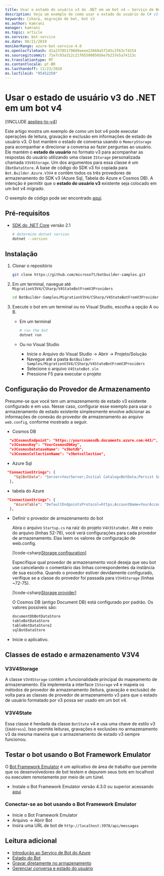 ```yaml
---
title: Usar o estado do usuário v3 do .NET em um bot v4 – Serviço de Bot
description: Veja um exemplo de como usar o estado do usuário do C# v3 em um bot do C# v4.
keywords: Csharp, migração de bot, bot v3
ms.author: kamrani
manager: kamrani
ms.topic: article
ms.service: bot-service
ms.date: 08/21/2019
monikerRange: azure-bot-service-4.0
ms.openlocfilehash: d1a237851790d9aeee22660a5f245c2f63cf4154
ms.sourcegitcommit: 71e7c93a312c21f0559005656e7b237e5a74113c
ms.translationtype: MT
ms.contentlocale: pt-BR
ms.lasthandoff: 11/23/2020
ms.locfileid: "95452250"
---
```

# <a name="using-net-v3-user-state-in-a-v4-bot"></a>Usar o estado de usuário v3 do .NET em um bot v4

[!INCLUDE [applies-to-v4](../../includes/applies-to-v4-current.md)]

Este artigo mostra um exemplo de como um bot v4 pode executar operações de leitura, gravação e exclusão em informações de estado de usuário v3.
O bot mantém o estado de conversa usando o `MemoryStorage` para acompanhar e direcionar a conversa ao fazer perguntas ao usuário.  Ele mantém o **estado do usuário** no formato v3 para acompanhar as respostas do usuário utilizando uma classe `IStorage` personalizada chamada `V3V4Storage`.  Um dos argumentos para essa classe é um `IBotDataStore`. A base de código do SDK v3 foi copiada para `Bot.Builder.Azure.V3V4` e contém todos os três provedores de armazenamento do SDK v3 (Azure Sql, Tabela do Azure e Cosmos DB).  A intenção é permitir que o **estado do usuário v3** existente seja colocado em um bot v4 migrado.

O exemplo de código pode ser encontrado [aqui](https://github.com/microsoft/BotBuilder-Samples/tree/master/MigrationV3V4/CSharp/V4StateBotFromV3Providers).

## <a name="prerequisites"></a>Pré-requisitos

- [SDK do .NET Core](https://dotnet.microsoft.com/download) versão 2.1

    ```bash
    # determine dotnet version
    dotnet --version
    ```

## <a name="setup"></a>Instalação

1. Clonar o repositório

    ```bash
    git clone https://github.com/microsoft/botbuilder-samples.git
    ```

1. Em um terminal, navegue até `MigrationV3V4/CSharp/V4StateBotFromV3Providers`

    ```bash
    cd BotBuilder-Samples/MigrationV3V4/CSharp/V4StateBotFromV3Providers
    ```

1. Execute o bot em um terminal ou no Visual Studio, escolha a opção A ou B.

    - Em um terminal

        ```bash
        # run the bot
        dotnet run
        ```

    - Ou no Visual Studio

        - Inicie o Arquivo do Visual Studio -> Abrir -> Projeto/Solução
        - Navegue até a pasta `BotBuilder-Samples/MigrationV3V4/CSharp/V4StateBotFromV3Providers`
        - Selecione o arquivo `V4StateBot.sln`
        - Pressione F5 para executar o projeto


## <a name="storage-provider-setup"></a>Configuração do Provedor de Armazenamento

Presume-se que você tem um armazenamento de estado v3 existente configurado e em uso. Nesse caso, configurar esse exemplo para usar o armazenamento de estado existente simplesmente envolve adicionar as informações de conexão do provedor de armazenamento ao arquivo `web.config`, conforme mostrado a seguir.

- Cosmos DB

```json
  "v3CosmosEndpoint": "https://yourcosmosdb.documents.azure.com:443/",
  "v3CosmosKey": "YourCosmosDbKey",
  "v3CosmosDatataseName": "v3botdb",
  "v3CosmosCollectionName": "v3botcollection",
```

- Azure Sql

```json
 "ConnectionStrings": {
    "SqlBotData": "Server=YourServer;Initial Catalog=BotData;Persist Security Info=False;User ID=YourUserName;Password=YourUserPassword;MultipleActiveResultSets=False;Encrypt=True;TrustServerCertificate=True;Connection Timeout=30;"
  },
```

- tabela do Azure

```json
 "ConnectionStrings": {
    "AzureTable": "DefaultEndpointsProtocol=https;AccountName=YourAccountName;AccountKey=YourAccountKey;EndpointSuffix=core.windows.net"
  },
```

- Definir o provedor de armazenamento do bot

    Abra o arquivo `Startup.cs` na raiz do projeto `V4V3StateBot`. Até o meio do arquivo (linhas 52-76), você verá configurações para cada provedor de armazenamento. Elas leem os valores de configuração de web.config. 

    [!code-csharp[Storage configuration](~/../botbuilder-samples/MigrationV3V4/CSharp/V4StateBotFromV3Providers/V4V3StateBot/Startup.cs?range=52-76)]

    Especifique qual provedor de armazenamento você deseja que seu bot use cancelando o comentário das linhas correspondentes da instância de sua escolha. Quando o provedor estiver devidamente configurado, verifique se a classe do provedor foi passada para `V3V4Storage` (linhas ~72-75). 

    [!code-csharp[Storage provider](~/../botbuilder-samples/MigrationV3V4/CSharp/V4StateBotFromV3Providers/V4V3StateBot/Startup.cs?range=72-75)]

    O Cosmos DB (antigo Document DB) está configurado por padrão. Os valores possíveis são:

    ```bash
    documentDbBotDataStore
    tableBotDataStore
    tableBotDataStore2
    sqlBotDataStore
    ```

- Inicie o aplicativo. 

## <a name="v3v4-storage-and-state-classes"></a>Classes de estado e armazenamento V3V4

### <a name="v3v4storage"></a>V3V4Storage

A classe `V3V4Storage` contém a funcionalidade principal do mapeamento de armazenamento. Ela implementa a interface `IStorage` v4 e mapeia os métodos de provedor de armazenamento (leitura, gravação e exclusão) de volta para as classes de provedor de armazenamento v3 para que o estado de usuário formatado por v3 possa ser usado em um bot v4.

### <a name="v3v4state"></a>V3V4State

Essa classe é herdada da classe `BotState` v4 e usa uma chave de estilo v3 (`IAddress`). Isso permite leituras, gravações e exclusões no armazenamento v3 da mesma maneira que o armazenamento de estado v3 sempre funcionou.


## <a name="testing-the-bot-using-bot-framework-emulator"></a>Testar o bot usando o Bot Framework Emulator

O [Bot Framework Emulator][5] é um aplicativo de área de trabalho que permite que os desenvolvedores de bot testem e depurem seus bots em localhost ou executem remotamente por meio de um túnel.

- Instale o Bot Framework Emulator versão 4.3.0 ou superior acessando [aqui][6]


### <a name="connect-to-the-bot-using-bot-framework-emulator"></a>Conectar-se ao bot usando o Bot Framework Emulator

- Inicie o Bot Framework Emulator
- Arquivo -> Abrir Bot
- Insira uma URL de bot de `http://localhost:3978/api/messages`


## <a name="further-reading"></a>Leitura adicional

- [Introdução ao Serviço de Bot do Azure][21]
- [Estado do Bot][7]
- [Gravar diretamente no armazenamento][8]
- [Gerenciar conversa e estado do usuário][9]

[3]: https://aka.ms/botframework-emulator-github
[5]: https://github.com/microsoft/botframework-emulator
[6]: https://github.com/Microsoft/BotFramework-Emulator/releases
[7]: https://docs.microsoft.com/azure/bot-service/bot-builder-storage-concept
[8]: https://docs.microsoft.com/azure/bot-service/bot-builder-howto-v4-storage?tabs=csharp
[9]: https://docs.microsoft.com/azure/bot-service/bot-builder-howto-v4-state?tabs=csharp
[21]: ../../bot-service-overview-introduction.md
[40]: https://aka.ms/azuredeployment
